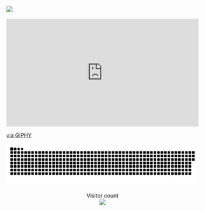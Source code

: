![](https://media.giphy.com/media/OHPZqOWeeQUlN4yeIw/giphy.gif)

<div style="width:100%;height:0;padding-bottom:56%;position:relative;"><iframe src="https://giphy.com/embed/OHPZqOWeeQUlN4yeIw" width="100%" height="100%" style="position:absolute" frameBorder="0" class="giphy-embed" allowFullScreen></iframe></div><p><a href="https://giphy.com/gifs/OHPZqOWeeQUlN4yeIw">via GIPHY</a></p>



<a href=#><img src="contributions.svg"></a>

<p align="center"> 
  Visitor count<br>
  <img src="https://profile-counter.glitch.me/dang-mai/count.svg" />
</p>

